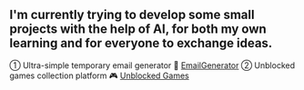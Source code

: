 ## I'm currently trying to develop some small projects with the help of AI, for both my own learning and for everyone to exchange ideas.
① Ultra-simple temporary email generator 📩   [EmailGenerator](https://emailgenerator.top)
② Unblocked games collection platform 🎮      [Unblocked Games](https://unblockedplay.com)


<!--
**Git-Niuniu/Git-Niuniu** is a ✨ _special_ ✨ repository because its `README.md` (this file) appears on your GitHub profile.

Here are some ideas to get you started:

- 🔭 I’m currently working on ...
- 🌱 I’m currently learning ...
- 👯 I’m looking to collaborate on ...
- 🤔 I’m looking for help with ...
- 💬 Ask me about ...
- 📫 How to reach me: ...
- 😄 Pronouns: ...
- ⚡ Fun fact: ...
-->
